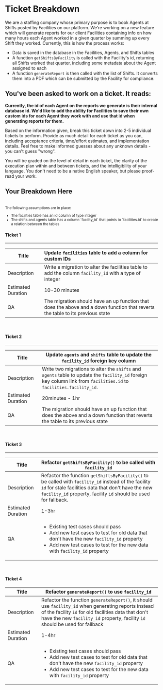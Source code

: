 # Ticket Breakdown

We are a staffing company whose primary purpose is to book Agents at Shifts posted by Facilities on our platform. We're
working on a new feature which will generate reports for our client Facilities containing info on how many hours each
Agent worked in a given quarter by summing up every Shift they worked. Currently, this is how the process works:

- Data is saved in the database in the Facilities, Agents, and Shifts tables
- A function `getShiftsByFacility` is called with the Facility's id, returning all Shifts worked that quarter, including
  some metadata about the Agent assigned to each
- A function `generateReport` is then called with the list of Shifts. It converts them into a PDF which can be submitted
  by the Facility for compliance.

## You've been asked to work on a ticket. It reads:

**Currently, the id of each Agent on the reports we generate is their internal database id. We'd like to add the ability
for Facilities to save their own custom ids for each Agent they work with and use that id when generating reports for
them.**

Based on the information given, break this ticket down into 2-5 individual tickets to perform. Provide as much detail
for each ticket as you can, including acceptance criteria, time/effort estimates, and implementation details. Feel free
to make informed guesses about any unknown details - you can't guess "wrong".

You will be graded on the level of detail in each ticket, the clarity of the execution plan within and between tickets,
and the intelligibility of your language. You don't need to be a native English speaker, but please proof-read your
work.

## Your Breakdown Here

<br />

<small>
The following assumptions are in place:
<ul>
<li>The facilities table has an id column of type integer</li>
<li>The shifts and agents table has a column `facility_id` that points to `facilities.id` to create a relation between the tables</li>
</ul>
</small>

#### Ticket 1

<hr />

| Title              | Update `facilities` table to add a column for custom IDs                                                                      |
|--------------------|:------------------------------------------------------------------------------------------------------------------------------|
| Description        | Write a migration to alter the facilities table to add the column `facility_id` with a type of integer                        |
| Estimated Duration | 10-30 minutes                                                                                                                 |
| QA                 | The migration should have an up function that does the above and a down function that reverts the table to its previous state |

<br />

#### Ticket 2

<hr />

| Title              | Update `agents` and `shifts` table to update the `facility_id` foreign key column                                                                                   |
|--------------------|---------------------------------------------------------------------------------------------------------------------------------------------------------------------|
| Description        | Write two migrations to alter the `shifts` and `agents` table to update the `facility_id` foreign key column link from `facilities.id` to `facilities.facility_id`. |
| Estimated Duration | 20minutes - 1hr                                                                                                                                                     |
| QA                 | The migration should have an up function that does the above and a down function that reverts the table to its previous state                                       |

<br />

#### Ticket 3

<hr />

| Title              | Refactor `getShiftsByFacility()` to be called with `facility_id`                                                                                                                                                                   |
|--------------------|------------------------------------------------------------------------------------------------------------------------------------------------------------------------------------------------------------------------------------|
| Description        | Refactor the function `getShiftsByFacility()` to be called with `facility_id` instead of the facility `id` for stale facilities data that don't have the new `facility_id` property, facility `id` should be used for fallback.    |
| Estimated Duration | 1-3hr                                                                                                                                                                                                                              |
| QA                 | <ul><li>Existing test cases should pass</li> <li>Add new test cases to test for old data that don't have the new `facility_id` property</li> <li>Add new test cases to test for the new data with `facility_id` property</li></ul> |

<br />

#### Ticket 4

| Title              | Refactor `generateReport()` to use  `facility_id`                                                                                                                                                                                            |
|--------------------|----------------------------------------------------------------------------------------------------------------------------------------------------------------------------------------------------------------------------------------------|
| Description        | Refactor the function `generateReport()`, it should use `facility_id` when generating reports instead of the facility `id` for old facilities data that don't have the new `facility_id` property, facility `id` should be used for fallback |
| Estimated Duration | 1-4hr                                                                                                                                                                                                                                        |
| QA                 | <ul><li>Existing test cases should pass</li> <li>Add new test cases to test for old data that don't have the new `facility_id` property</li> <li>Add new test cases to test for the new data with `facility_id` property</li></ul>           |


